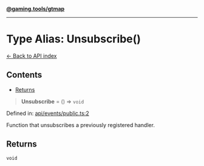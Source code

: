 [**@gaming.tools/gtmap**](README.md)

***

# Type Alias: Unsubscribe()

[← Back to API index](./README.md)

## Contents

- [Returns](#returns)

> **Unsubscribe** = () => `void`

Defined in: [api/events/public.ts:2](https://github.com/gamingtools/gt-map/blob/158dafcef9898e0f3f71a5a95a93f4449df181ba/packages/gtmap/src/api/events/public.ts#L2)

Function that unsubscribes a previously registered handler.

## Returns

`void`
